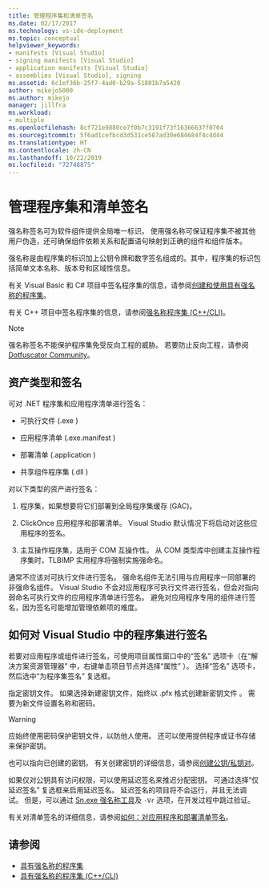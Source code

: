 ```yaml
---
title: 管理程序集和清单签名
ms.date: 02/17/2017
ms.technology: vs-ide-deployment
ms.topic: conceptual
helpviewer_keywords:
- manifests [Visual Studio]
- signing manifests [Visual Studio]
- application manifests [Visual Studio]
- assemblies [Visual Studio], signing
ms.assetid: 6c1ef36b-25f7-4ad0-b29a-51801b7a5420
author: mikejo5000
ms.author: mikejo
manager: jillfra
ms.workload:
- multiple
ms.openlocfilehash: 8cf721e9880ce7f0b7c3191f73f16366637f0704
ms.sourcegitcommit: 5f6ad1cefbcd3d531ce587ad30e684684f4c4d44
ms.translationtype: HT
ms.contentlocale: zh-CN
ms.lasthandoff: 10/22/2019
ms.locfileid: "72748875"
---
```

# <a name="manage-assembly-and-manifest-signing"></a>管理程序集和清单签名

强名称签名可为软件组件提供全局唯一标识。 使用强名称可保证程序集不被其他用户伪造，还可确保组件依赖关系和配置语句映射到正确的组件和组件版本。

强名称是由程序集的标识加上公钥令牌和数字签名组成的。其中，程序集的标识包括简单文本名称、版本号和区域性信息。

有关 Visual Basic 和 C# 项目中签名程序集的信息，请参阅[创建和使用具有强名称的程序集](/dotnet/framework/app-domains/create-and-use-strong-named-assemblies)。

有关 C++ 项目中签名程序集的信息，请参阅[强名称程序集 (C++/CLI)](/cpp/dotnet/strong-name-assemblies-assembly-signing-cpp-cli)。

> [!NOTE]
> 强名称签名不能保护程序集免受反向工程的威胁。 若要防止反向工程，请参阅 [Dotfuscator Community](dotfuscator/index.md)。

## <a name="asset-types-and-signing"></a>资产类型和签名

可对 .NET 程序集和应用程序清单进行签名：

- 可执行文件 (.exe  )

- 应用程序清单 (.exe.manifest  )

- 部署清单 (.application  )

- 共享组件程序集 (.dll  )

对以下类型的资产进行签名：

1. 程序集，如果想要将它们部署到全局程序集缓存 (GAC)。

2. ClickOnce 应用程序和部署清单。 Visual Studio 默认情况下将启动对这些应用程序的签名。

3. 主互操作程序集，适用于 COM 互操作性。 从 COM 类型库中创建主互操作程序集时，TLBIMP 实用程序将强制实施强命名。

通常不应该对可执行文件进行签名。 强命名组件无法引用与应用程序一同部署的非强命名组件。 Visual Studio 不会对应用程序可执行文件进行签名，但会对指向弱命名可执行文件的应用程序清单进行签名。 避免对应用程序专用的组件进行签名，因为签名可能增加管理依赖项的难度。

## <a name="how-to-sign-an-assembly-in-visual-studio"></a>如何对 Visual Studio 中的程序集进行签名

若要对应用程序或组件进行签名，可使用项目属性窗口中的“签名”  选项卡（在“解决方案资源管理器”  中，右键单击项目节点并选择“属性”  ）。 选择“签名”  选项卡，然后选中“为程序集签名”  复选框。

指定密钥文件。 如果选择新建密钥文件，始终以 .pfx 格式创建新密钥文件  。 需要为新文件设置名称和密码。

> [!WARNING]
> 应始终使用密码保护密钥文件，以防他人使用。 还可以使用提供程序或证书存储来保护密钥。

也可以指向已创建的密钥。 有关创建密钥的详细信息，请参阅[创建公钥/私钥对](/dotnet/framework/app-domains/how-to-create-a-public-private-key-pair)。

如果仅对公钥具有访问权限，可以使用延迟签名来推迟分配密钥。 可通过选择“仅延迟签名”  复选框来启用延迟签名。 延迟签名的项目将不会运行，并且无法调试。 但是，可以通过 [Sn.exe 强名称工具](/dotnet/framework/tools/sn-exe-strong-name-tool)及 `-Vr` 选项，在开发过程中跳过验证。

有关对清单签名的详细信息，请参阅[如何：对应用程序和部署清单签名](../ide/how-to-sign-application-and-deployment-manifests.md)。

## <a name="see-also"></a>请参阅

- [具有强名称的程序集](/dotnet/framework/app-domains/strong-named-assemblies)
- [具有强名称的程序集 (C++/CLI)](/cpp/dotnet/strong-name-assemblies-assembly-signing-cpp-cli)
